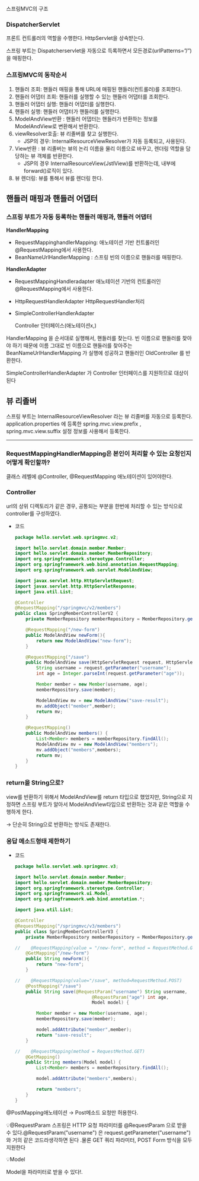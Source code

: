
스프링MVC의 구조

### DispatcherServlet

프론트 컨트롤러의 역할을 수행한다. HttpServlet을 상속받는다. 

스프링 부트는 Dispatcherservlet을 자동으로 득록하면서 모든경로(urlPatterns=”/”)을 매핑한다.

### 스프링MVC의 동작순서

1. 핸들러 조회: 핸들러 매핑을 통해 URL에 매핑된 핸들러(컨트롤러)를 조회한다.
2. 핸들러 어댑터 조회: 핸들러를 실행할 수 있는 핸들러 어댑터를 조회한다.
3. 핸들러 어댑터 실행: 핸들러 어댑터를 실행한다.
4. 핸들러 실행: 핸들러 어댑터가 핸들러를 실행한다.
5. ModelAndView반환 : 핸들러 어댑터는 핸들러가 반환하는 정보를 ModelAndView로 변환해서 반환한다.
6. viewResolver호출: 뷰 리졸버를 찾고 실행한다.
    - JSP의 경우: InternalResourceViewResolver가 자동 등록되고, 사용된다.
7. View반환 : 뷰 리졸버는 뷰의 논리 이름을 물리 이름으로 바꾸고, 렌더링 역할을 담당하는 뷰 객체를 반환한다.
    - JSP의 경우 InternalResourceView(JstlView)를 반환하는데, 내부에 forward()로직이 있다.
8. 뷰 렌더링:  뷰를 통해서 뷰를 렌더링 한다.

## 핸들러 매핑과 핸들러 어댑터

### 스프링 부트가 자동 등록하는 핸들러 매핑과, 핸들러 어댑터

**HandlerMapping**

- RequestMappinghandlerMapping:
 애노테이션 기반 컨트롤러인 @RequestMapping에서 사용한다.
- BeanNameUrlHandlerMapping :
 스프링 빈의 이름으로 핸들러를 매핑한다.

**HandlerAdapter**

- RequestMappingHandleradapter 
애노테이션 기반의 컨트롤러인 @RequestMapping에서 사용한다.
- HttpRequestHandlerAdapter
HttpRequestHandler처리
- SimpleControllerHandlerAdapter
    
    Controller 인터페이스(애노테이션x,)  

HandlerMapping 을 순서대로 실행해서, 핸들러를 찾는다. 빈 이름으로 핸들러를 찾아야 하기 때문에 이름 그대로 빈 이름으로 핸들러를 찾아주는BeanNameUrlHandlerMapping 가 실행에 성공하고 핸들러인 OldController 를 반환한다.

SimpleControllerHandlerAdapter 가 Controller 인터페이스를 지원하므로 대상이 된다

## 뷰 리졸버

스프링 부트는 InternalResourceViewResolver 라는 뷰 리졸버를 자동으로 등록한다. application.properties 에 등록한 spring.mvc.view.prefix , spring.mvc.view.suffix 설정 정보를 사용해서 등록한다.

---

### RequestMappingHandlerMapping은 본인이 처리할 수 있는 요청인지 어떻게 확인할까?

클래스 레벨에 @Controller, @RequestMapping 애노테이션이 있어야한다. 

### Controller

url의 상위 디렉토리가 같은 경우, 공통되는 부분을 한번에 처리할 수 있는 방식으로 controller를 구성하였다.

- 코드
    
    ```java
    package hello.servlet.web.springmvc.v2;
    
    import hello.servlet.domain.member.Member;
    import hello.servlet.domain.member.MemberRepository;
    import org.springframework.stereotype.Controller;
    import org.springframework.web.bind.annotation.RequestMapping;
    import org.springframework.web.servlet.ModelAndView;
    
    import javax.servlet.http.HttpServletRequest;
    import javax.servlet.http.HttpServletResponse;
    import java.util.List;
    
    @Controller
    @RequestMapping("/springmvc/v2/members")
    public class SpringMemberControllerV2 {
        private MemberRepository memberRepository = MemberRepository.getInstance();
    
        @RequestMapping("/new-form")
        public ModelAndView newForm(){
            return new ModelAndView("new-form");
        }
    
        @RequestMapping("/save")
        public ModelAndView save(HttpServletRequest request, HttpServletResponse response) {
            String username = request.getParameter("username");
            int age = Integer.parseInt(request.getParameter("age"));
    
            Member member = new Member(username, age);
            memberRepository.save(member);
    
            ModelAndView mv = new ModelAndView("save-result");
            mv.addObject("member",member);
            return mv;
        }
    
        @RequestMapping()
        public ModelAndView members() {
            List<Member> members = memberRepository.findAll();
            ModelAndView mv = new ModelAndView("members");
            mv.addObject("members",members);
            return mv;
        }
    }
    ```
    


### return을 String으로?

view를 반환하기 위해서 ModelAndView를 return 타입으로 했었지만, String으로 지정하면 스프링 부트가 알아서 ModelAndView타입으로 반환하는 것과 같은 역할을 수행하게 한다.

→ 단순히 String으로 반환하는 방식도 존재한다.

### 응답 메소드형태 제한하기

- 코드
    
    ```java
    package hello.servlet.web.springmvc.v3;
    
    import hello.servlet.domain.member.Member;
    import hello.servlet.domain.member.MemberRepository;
    import org.springframework.stereotype.Controller;
    import org.springframework.ui.Model;
    import org.springframework.web.bind.annotation.*;
    
    import java.util.List;
    
    @Controller
    @RequestMapping("/springmvc/v3/members")
    public class SpringMemberControllerV3 {
        private MemberRepository memberRepository = MemberRepository.getInstance();
    
    //    @RequestMapping(value = "/new-form", method = RequestMethod.GET)
        @GetMapping("/new-form")
        public String newForm(){
            return "new-form";
        }
    
    //    @RequestMapping(value="/save", method=RequestMethod.POST)
        @PostMapping("/save")
        public String save(@RequestParam("username") String username,
                                 @RequestParam("age") int age,
                                 Model model) {
    
            Member member = new Member(username, age);
            memberRepository.save(member);
    
            model.addAttribute("member",member);
            return "save-result";
        }
    
    //    @RequestMapping(method = RequestMethod.GET)
        @GetMapping()
        public String members(Model model) {
            List<Member> members = memberRepository.findAll();
    
            model.addAttribute("members",members);
    
            return "members";
        }
    }
    ```
    
@PostMapping애노테이션 → Post메소드 요청만 허용한다.

💡@RequestParam
스프링은 HTTP 요청 파라미터를 @RequestParam 으로 받을 수 있다.@RequestParam("username") 은 request.getParameter("username") 와 거의 같은 코드라생각하면 된다 .물론 GET 쿼리 파라미터, POST Form 방식을 모두 지원한다

💡Model

Model을 파라미터로 받을 수 있다!.